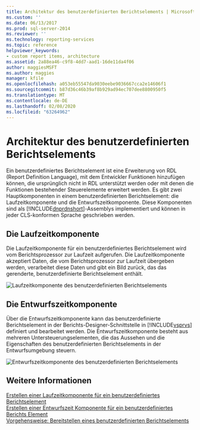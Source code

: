 ```yaml
---
title: Architektur des benutzerdefinierten Berichtselements | Microsoft-Dokumentation
ms.custom: ''
ms.date: 06/13/2017
ms.prod: sql-server-2014
ms.reviewer: ''
ms.technology: reporting-services
ms.topic: reference
helpviewer_keywords:
- custom report items, architecture
ms.assetid: 2a88ea46-c9f8-4dd7-aad1-16de11da4f06
author: maggiesMSFT
ms.author: maggies
manager: kfile
ms.openlocfilehash: a053eb55547da9030eebe9036667cca2e14606f1
ms.sourcegitcommit: b87d36c46b39af8b929ad94ec707dee8800950f5
ms.translationtype: MT
ms.contentlocale: de-DE
ms.lasthandoff: 02/08/2020
ms.locfileid: "63264962"
---
```

# <a name="custom-report-item-architecture"></a>Architektur des benutzerdefinierten Berichtselements
  Ein benutzerdefiniertes Berichtselement ist eine Erweiterung von RDL (Report Definition Language), mit dem Entwickler Funktionen hinzufügen können, die ursprünglich nicht in RDL unterstützt werden oder mit denen die Funktionen bestehender Steuerelemente erweitert werden. Es gibt zwei Hauptkomponenten in einem benutzerdefinierten Berichtselement: die Laufzeitkomponente und die Entwurfszeitkomponente. Diese Komponenten sind als [!INCLUDE[dnprdnshort](../../includes/dnprdnshort-md.md)]-Assemblys implementiert und können in jeder CLS-konformen Sprache geschrieben werden.  
  
## <a name="the-run-time-component"></a>Die Laufzeitkomponente  
 Die Laufzeitkomponente für ein benutzerdefiniertes Berichtselement wird vom Berichtsprozessor zur Laufzeit aufgerufen. Die Laufzeitkomponente akzeptiert Daten, die vom Berichtsprozessor zur Laufzeit übergeben werden, verarbeitet diese Daten und gibt ein Bild zurück, das das gerenderte, benutzerdefinierte Berichtselement enthält.  
  
 ![Laufzeitkomponente des benutzerdefinierten Berichtselements](../../../2014/reporting-services/media/customreportitemrun-timecomponentarchitecture.gif "Laufzeitkomponente des benutzerdefinierten Berichtselements")  
  
## <a name="the-design-time-component"></a>Die Entwurfszeitkomponente  
 Über die Entwurfszeitkomponente kann das benutzerdefinierte Berichtselement in der Berichts-Designer-Schnittstelle in [!INCLUDE[vsprvs](../../includes/vsprvs-md.md)] definiert und bearbeitet werden. Die Entwurfszeitkomponente besteht aus mehreren Untersteuerungselementen, die das Aussehen und die Eigenschaften des benutzerdefinierten Berichtselements in der Entwurfsumgebung steuern.  
  
 ![Entwurfszeitkomponente des benutzerdefinierten Berichtselements](../../../2014/reporting-services/media/customreportitemdesign-timecomponentarchitecture.gif "Entwurfszeitkomponente des benutzerdefinierten Berichtselements")  
  
## <a name="see-also"></a>Weitere Informationen  
 [Erstellen einer Laufzeitkomponente für ein benutzerdefiniertes Berichtselement](../custom-report-items/creating-a-custom-report-item-run-time-component.md)   
 [Erstellen einer Entwurfszeit Komponente für ein benutzerdefiniertes Berichts Element](../custom-report-items/creating-a-custom-report-item-design-time-component.md)   
 [Vorgehensweise: Bereitstellen eines benutzerdefinierten Berichtselements](../custom-report-items/how-to-deploy-a-custom-report-item.md)  
  
  
